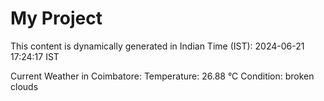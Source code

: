 # My Project

This content is dynamically generated in Indian Time (IST): 2024-06-21 17:24:17 IST


Current Weather in Coimbatore:
Temperature: 26.88 °C
Condition: broken clouds

